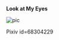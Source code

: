 **Look at My Eyes**

![pic](https://raw.githubusercontent.com/psycholsc/psycholsc.github.io/master/assets/IMG_8072.JPG)

Pixiv id=68304229
